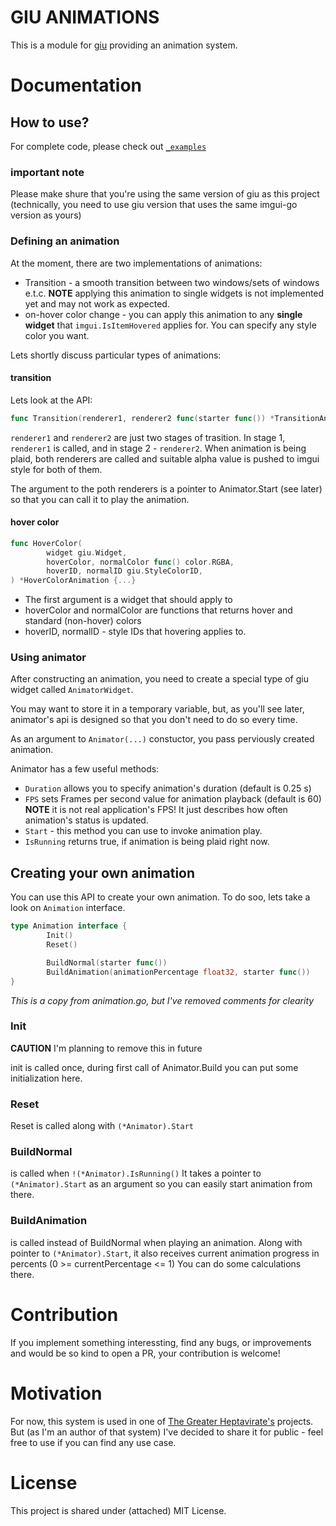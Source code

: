 # GIU ANIMATIONS

This is a module for [giu](https://github.com/AllenDang/giu) providing an
animation system.

# Documentation

## How to use?

For complete code, please check out [`_examples`](./_examples)

### important note

Please make shure that you're using the same version of giu
as this project (technically, you need to use giu version
that uses the same imgui-go version as yours)

### Defining an animation

At the moment, there are two implementations of animations:
- Transition - a smooth transition between two windows/sets of windows e.t.c.
  **NOTE** applying this animation to single widgets is not implemented yet and may
  not work as expected.
- on-hover color change - you can apply this animation to any **single widget**
  that `imgui.IsItemHovered` applies for.
  You can specify any style color you want.

Lets shortly discuss particular types of animations:

#### transition

Lets look at the API:
```go
func Transition(renderer1, renderer2 func(starter func()) *TransitionAnimation {...}
```

`renderer1` and `renderer2` are just two stages of trasition.
In stage 1, `renderer1` is called, and in stage 2 - `renderer2`.
When animation is being plaid, both renderers are called and suitable
alpha value is pushed to imgui style for both of them.

The argument to the poth renderers is a pointer to Animator.Start (see later)
so that you can call it to play the animation.

#### hover color

```go
func HoverColor(
        widget giu.Widget,
        hoverColor, normalColor func() color.RGBA,
        hoverID, normalID giu.StyleColorID,
) *HoverColorAnimation {...}
```

- The first argument is a widget that should apply to
- hoverColor and normalColor are functions that returns hover and standard (non-hover) colors
- hoverID, normalID - style IDs that hovering applies to.

### Using animator

After constructing an animation, you need to create a special type of giu widget
called `AnimatorWidget`.

You may want to store it in a temporary variable, but, as you'll see later,
animator's api is designed so that you don't need to do so every time.

As an argument to `Animator(...)` constuctor, you pass perviously created animation.

Animator has a few useful methods:
- `Duration` allows you to specify animation's duration (default is 0.25 s)
- `FPS` sets Frames per second value for animation playback (default is 60)
   **NOTE** it is not real application's FPS! It just describes how often
   animation's status is updated.
- `Start` - this method you can use to invoke animation play.
- `IsRunning` returns true, if animation is being plaid right now.

## Creating your own animation

You can use this API to create your own animation.
To do soo, lets take a look on `Animation` interface.
```go
type Animation interface {
        Init()
        Reset()

        BuildNormal(starter func())
        BuildAnimation(animationPercentage float32, starter func())
}
```

_This is a copy from animation.go, but I've removed comments for clearity_

### Init

**CAUTION** I'm planning to remove this in future

init is called once, during first call of Animator.Build
you can put some initialization here.

### Reset

Reset is called along with `(*Animator).Start`

### BuildNormal

is called when `!(*Animator).IsRunning()`
It takes a pointer to `(*Animator).Start` as an argument
so you can easily start animation from there.

### BuildAnimation

is called instead of BuildNormal when playing an animation.
Along with pointer to `(*Animator).Start`, it also receives
current animation progress in percents (0 >= currentPercentage <= 1)
You can do some calculations there.

# Contribution

If you implement something interessting, find any bugs, or
improvements and would be so kind to open a PR,
your contribution is welcome!

# Motivation

For now, this system is used in one of [The Greater Heptavirate's](https://github.com/TheGraterHeptavirate) projects.
But (as I'm an author of that system) I've decided to share it for public - feel free to use if you can find any use case.



# License

This project is shared under (attached) MIT License.
